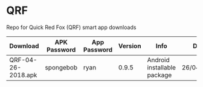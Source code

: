 # QRF
Repo for Quick Red Fox (QRF) smart app downloads

Download | APK Password | App Password | Version | Info | Date
--- | --- | --- | --- | --- | ---
QRF-04-26-2018.apk | spongebob | ryan | 0.9.5 | Android installable package | 26/04/2018 
